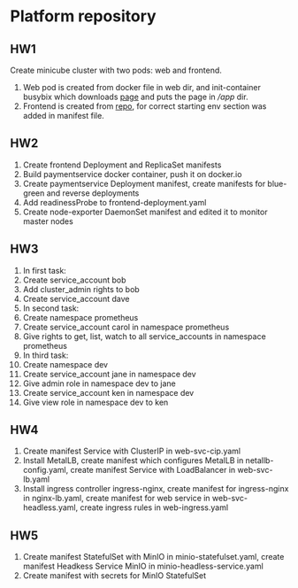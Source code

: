 # Platform repository
## HW1
Create minicube cluster with two pods: web and frontend.
1. Web pod is created from docker file in web dir, and init-container busybix which  downloads [page](https://tinyurl.com/otus-k8s-intro) and puts the page in */app* dir.
2. Frontend is created from [repo](https://github.com/GoogleCloudPlatform/microservices-demo), for correct starting env section was added in manifest file.

## HW2
1. Create frontend Deployment and ReplicaSet manifests
2. Build paymentservice docker container, push it on docker.io
3. Create paymentservice Deployment manifest, create manifests for blue-green and reverse deployments
4. Add readinessProbe to frontend-deployment.yaml
5. Create node-exporter DaemonSet manifest and edited it to monitor master nodes

## HW3
1. In first task:
  1. Create service_account bob
  2. Add cluster_admin rights to bob
  3. Create service_account dave
2. In second task:
  1. Create namespace prometheus
  2. Create service_account carol in namespace prometheus
  3. Give rights to get, list, watch to all service_accounts in namespace prometheus
3. In third task:
  1. Create namespace dev
  2. Create service_account jane in namespace dev
  3. Give admin role in namespace dev to jane
  4. Create service_account ken in namespace dev
  5. Give view role in namespace dev to ken

## HW4
1. Create manifest Service with ClusterIP in web-svc-cip.yaml
2. Install MetalLB, create manifest which configures MetalLB in netallb-config.yaml, create manifest Service with LoadBalancer in web-svc-lb.yaml
3. Install ingress controller ingress-nginx, create manifest for ingress-nginx in nginx-lb.yaml, create manifest for web service in web-svc-headless.yaml, create ingress rules in web-ingress.yaml

## HW5
1. Create manifest StatefulSet with MinIO in minio-statefulset.yaml, create manifest Headkess Service MinIO in minio-headless-service.yaml
2. Create manifest with secrets for MinIO StatefulSet
